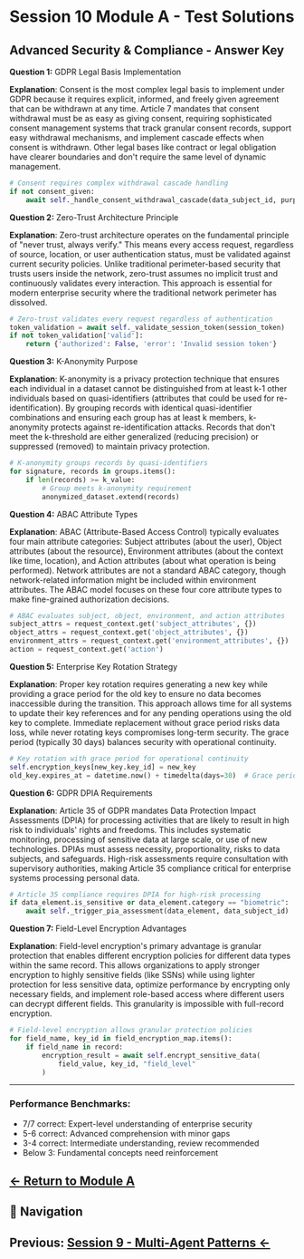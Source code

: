 # Session 10 Module A - Test Solutions

## Advanced Security & Compliance - Answer Key

**Question 1:** GDPR Legal Basis Implementation  

**Explanation**: Consent is the most complex legal basis to implement under GDPR because it requires explicit, informed, and freely given agreement that can be withdrawn at any time. Article 7 mandates that consent withdrawal must be as easy as giving consent, requiring sophisticated consent management systems that track granular consent records, support easy withdrawal mechanisms, and implement cascade effects when consent is withdrawn. Other legal bases like contract or legal obligation have clearer boundaries and don't require the same level of dynamic management.

```python
# Consent requires complex withdrawal cascade handling
if not consent_given:
    await self._handle_consent_withdrawal_cascade(data_subject_id, purpose)
```

**Question 2:** Zero-Trust Architecture Principle  

**Explanation**: Zero-trust architecture operates on the fundamental principle of "never trust, always verify." This means every access request, regardless of source, location, or user authentication status, must be validated against current security policies. Unlike traditional perimeter-based security that trusts users inside the network, zero-trust assumes no implicit trust and continuously validates every interaction. This approach is essential for modern enterprise security where the traditional network perimeter has dissolved.

```python
# Zero-trust validates every request regardless of authentication
token_validation = await self._validate_session_token(session_token)
if not token_validation['valid']:
    return {'authorized': False, 'error': 'Invalid session token'}
```

**Question 3:** K-Anonymity Purpose  

**Explanation**: K-anonymity is a privacy protection technique that ensures each individual in a dataset cannot be distinguished from at least k-1 other individuals based on quasi-identifiers (attributes that could be used for re-identification). By grouping records with identical quasi-identifier combinations and ensuring each group has at least k members, k-anonymity protects against re-identification attacks. Records that don't meet the k-threshold are either generalized (reducing precision) or suppressed (removed) to maintain privacy protection.

```python
# K-anonymity groups records by quasi-identifiers
for signature, records in groups.items():
    if len(records) >= k_value:
        # Group meets k-anonymity requirement
        anonymized_dataset.extend(records)
```

**Question 4:** ABAC Attribute Types  

**Explanation**: ABAC (Attribute-Based Access Control) typically evaluates four main attribute categories: Subject attributes (about the user), Object attributes (about the resource), Environment attributes (about the context like time, location), and Action attributes (about what operation is being performed). Network attributes are not a standard ABAC category, though network-related information might be included within environment attributes. The ABAC model focuses on these four core attribute types to make fine-grained authorization decisions.

```python
# ABAC evaluates subject, object, environment, and action attributes
subject_attrs = request_context.get('subject_attributes', {})
object_attrs = request_context.get('object_attributes', {})
environment_attrs = request_context.get('environment_attributes', {})
action = request_context.get('action')
```

**Question 5:** Enterprise Key Rotation Strategy  

**Explanation**: Proper key rotation requires generating a new key while providing a grace period for the old key to ensure no data becomes inaccessible during the transition. This approach allows time for all systems to update their key references and for any pending operations using the old key to complete. Immediate replacement without grace period risks data loss, while never rotating keys compromises long-term security. The grace period (typically 30 days) balances security with operational continuity.

```python
# Key rotation with grace period for operational continuity
self.encryption_keys[new_key.key_id] = new_key
old_key.expires_at = datetime.now() + timedelta(days=30)  # Grace period
```

**Question 6:** GDPR DPIA Requirements  

**Explanation**: Article 35 of GDPR mandates Data Protection Impact Assessments (DPIA) for processing activities that are likely to result in high risk to individuals' rights and freedoms. This includes systematic monitoring, processing of sensitive data at large scale, or use of new technologies. DPIAs must assess necessity, proportionality, risks to data subjects, and safeguards. High-risk assessments require consultation with supervisory authorities, making Article 35 compliance critical for enterprise systems processing personal data.

```python
# Article 35 compliance requires DPIA for high-risk processing
if data_element.is_sensitive or data_element.category == "biometric":
    await self._trigger_pia_assessment(data_element, data_subject_id)
```

**Question 7:** Field-Level Encryption Advantages  

**Explanation**: Field-level encryption's primary advantage is granular protection that enables different encryption policies for different data types within the same record. This allows organizations to apply stronger encryption to highly sensitive fields (like SSNs) while using lighter protection for less sensitive data, optimize performance by encrypting only necessary fields, and implement role-based access where different users can decrypt different fields. This granularity is impossible with full-record encryption.

```python
# Field-level encryption allows granular protection policies
for field_name, key_id in field_encryption_map.items():
    if field_name in record:
        encryption_result = await self.encrypt_sensitive_data(
            field_value, key_id, "field_level"
        )
```

---

### Performance Benchmarks:  
- 7/7 correct: Expert-level understanding of enterprise security  
- 5-6 correct: Advanced comprehension with minor gaps  
- 3-4 correct: Intermediate understanding, review recommended  
- Below 3: Fundamental concepts need reinforcement  

[**← Return to Module A**](Session10_ModuleA_Advanced_Security_Compliance.md)
---

## 🧭 Navigation

**Previous:** [Session 9 - Multi-Agent Patterns ←](Session9_Multi_Agent_Patterns.md)
---
